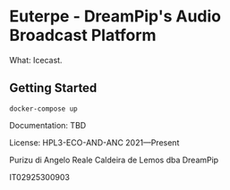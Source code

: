# Euterpe - DreamPip's Audio Broadcast Platform

What: Icecast.

## Getting Started

```
docker-compose up
```

Documentation: TBD

License: HPL3-ECO-AND-ANC 2021—Present

Purizu di Angelo Reale Caldeira de Lemos dba DreamPip

IT02925300903
